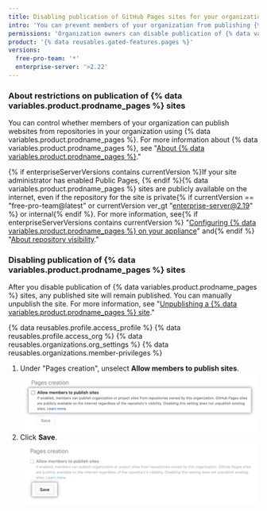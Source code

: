 ```yaml
---
title: Disabling publication of GitHub Pages sites for your organization
intro: 'You can prevent members of your organization from publishing {% data variables.product.prodname_pages %} sites from repositories in the organization.'
permissions: 'Organization owners can disable publication of {% data variables.product.prodname_pages %} sites from repositories in the organization.'
product: '{% data reusables.gated-features.pages %}'
versions:
  free-pro-team: '*'
  enterprise-server: '>2.22'
---
```


### About restrictions on publication of {% data variables.product.prodname_pages %} sites

You can control whether members of your organization can publish websites from repositories in your organization using {% data variables.product.prodname_pages %}. For more information about {% data variables.product.prodname_pages %}, see "[About {% data variables.product.prodname_pages %}](/github/working-with-github-pages/about-github-pages)."

{% if enterpriseServerVersions contains currentVersion %}If your site administrator has enabled Public Pages, {% endif %}{% data variables.product.prodname_pages %} sites are publicly available on the internet, even if the repository for the site is private{% if currentVersion == "free-pro-team@latest" or currentVersion ver_gt "enterprise-server@2.19" %} or internal{% endif %}. For more information, see{% if enterpriseServerVersions contains currentVersion %} "[Configuring {% data variables.product.prodname_pages %} on your appliance](/enterprise/admin/installation/configuring-github-pages-on-your-appliance#making-github-pages-publicly-accessible)" and{% endif %} "[About repository visibility](/github/creating-cloning-and-archiving-repositories/about-repository-visibility)."

### Disabling publication of {% data variables.product.prodname_pages %} sites

After you disable publication of {% data variables.product.prodname_pages %} sites, any published site will remain published. You can manually unpublish the site. For more information, see "[Unpublishing a {% data variables.product.prodname_pages %} site](/github/working-with-github-pages/unpublishing-a-github-pages-site)."

{% data reusables.profile.access_profile %}
{% data reusables.profile.access_org %}
{% data reusables.organizations.org_settings %}
{% data reusables.organizations.member-privileges %}
1. Under "Pages creation", unselect **Allow members to publish sites**. ![Unselected checkbox for "Allow members to publish sites" option](/assets/images/help/organizations/org-settings-pages-disable-publication-checkbox.png)
1. Click **Save**. !["Save" button for "Allow members to publish sites" option](/assets/images/help/organizations/org-settings-pages-disable-publication-save-button.png)

